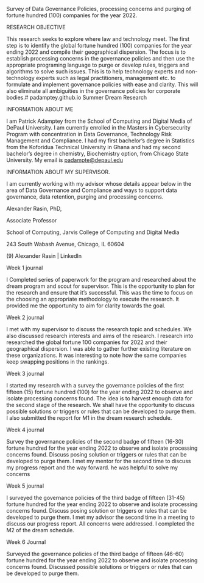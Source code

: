  

Survey of Data Governance Policies, processing concerns and purging of fortune hundred (100) companies for the year 2022.


RESEARCH OBJECTIVE

This research seeks to explore where law and technology meet. The first step is to identify the global fortune hundred (100) companies for the year ending 2022 and compile their geographical dispersion. The focus is to establish processing concerns in the governance policies and then use the appropriate programing language to purge or develop rules, triggers and algorithms to solve such issues. This is to help technology experts and non-technology experts such as legal practitioners, management etc. to formulate and implement governance policies with ease and clarity. This will also eliminate all ambiguities in the governance policies for corporate bodies.# padamptey.github.io
Summer Dream Research




INFORMATION ABOUT ME

I am Patrick Adamptey from the School of Computing and Digital Media of DePaul University. I am currently enrolled in the Masters in Cybersecurity Program with concentration in Data Governance, Technology Risk Management and Compliance. I had my first bachelor’s degree in Statistics from the Koforidua Technical University in Ghana and had my second bachelor’s degree in chemistry, Biochemistry option, from Chicago State University. My email is padampte@depaul.edu




INFORMATION ABOUT MY SUPERVISOR.


 I am currently working with my advisor whose details appear below in the area of Data Governance and Compliance and ways to support data governance, data retention, purging and processing concerns.

Alexander Rasin, PhD, 

Associate Professor

School of Computing, Jarvis College of Computing and Digital Media

243 South Wabash Avenue, Chicago, IL 60604

(9) Alexander Rasin | LinkedIn

Week 1 journal

I Completed series of paperwork for the program and researched about the dream program and scout for supervisor. This is the opportunity to plan for the research and ensure that it’s successful. This was the time to focus on the choosing an appropriate methodology to execute the research. It provided me the opportunity to aim for clarity towards the goal.

Week 2 journal

I met with my supervisor to discuss the research topic and schedules. We also discussed research interests and aims of the research. I research into researched the global fortune 100 companies for 2022 and their geographical dispersion. I was able to gather further existing literature on these organizations. It was interesting to note how the same companies keep swapping positions in the rankings.

Week 3 journal

I started my research with a survey the governance policies of the first fifteen (15) fortune hundred (100) for the year ending 2022 to observe and isolate processing concerns found.  The idea is to harvest enough data for the second stage of the research. We shall have the opportunity to discuss possible solutions or triggers or rules that can be developed to purge them. I also submitted the report for M1 in the dream research schedule.

Week 4 journal

Survey the governance policies of the second badge of fifteen (16-30) fortune hundred for the year ending 2022 to observe and isolate processing concerns found. Discuss posing solution or triggers or rules that can be developed to purge them. I met my mentor for the second time to discuss my progress report and the way forward. he was helpful to solve my concerns

Week 5 journal

I surveyed the governance policies of the third badge of fifteen (31-45) fortune hundred for the year ending 2022 to observe and isolate processing concerns found. Discuss posing solution or triggers or rules that can be developed to purge them. I met my advisor the second time in a meeting to discuss our progress report. All concerns were addressed. I completed the M2 of the dream schedule.

Week 6 Journal

Surveyed the governance policies of the third badge of fifteen (46-60) fortune hundred for the year ending 2022 to observe and isolate processing concerns found. Discussed possible solutions or triggers or rules that can be developed to purge them.

